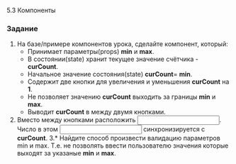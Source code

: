 5.3 Компоненты

### Задание 

1. На базе/примере компонентов урока, сделайте компонент, который:
    - Принимает параметры(props) **min** и **max**.
    - В состоянии(state) хранит текущее значение счётчика - **curCount**.
    - Начальное значение состояния(state) **curCount**= **min**.
    - Содержит две кнопки для увеличения и уменьшения **curCount** на **1**.
    - Не позволяет значению **curCount** выходить за границы **min** и **max**.
    - Выводит **curCount** в **<span>** между двумя кнопками.
2. Вместо **<span>** между кнопками расположить **<input>**.
Число в этом **<input>** синхронизируется с **curCount**.
3.* Найдите способ произвести валидацию параметров min и max. Т.е. не позволять ввести пользователю значения которые выходят за указаные **min** и **max**.	
